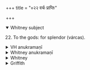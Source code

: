 +++
title = "०२२ वर्चः प्राप्तिः"

+++
<details open><summary>Whitney subject</summary>

22. To the gods: for splendor (várcas).
</details>


<details><summary>VH anukramaṇī</summary>

वर्चः प्राप्तिः।  
१-६ वसिष्ठः। वर्चः, बृहस्पतिः, विश्वे देवाः। अनुष्टुप्, १ विराट् त्रिष्टुप्, ३ पञ्चपदा परानुष्टुप् विराडतिजगती, ४ त्र्यवसाना षट् पदा जगती।
</details>

<details><summary>Whitney anukramaṇī</summary>

[Vasiṣṭha.—varcasyam. bārhaspatyam uta vāiśvadevam. ānuṣṭubham: 1. virāṭ triṣṭubh; 3. 5-p. parānuṣṭub virāḍatijagatī; 4. 3-av. 6-p. jagatī.]
</details>



<details><summary>Whitney</summary>

### Comment
Found also (except vs. 6) in Pāipp. iii. Is reckoned to the varcasya gaṇa (Kāuś. 12. 10, note), and used in a charm for splendor (13. 1), with binding on an amulet of ivory. The comm. quotes the hymn also as employed by the Nakṣ. K. in a mahāśānti called brāhmī, for attainment of brahman-splendor; and by Pariś. iv. 1, in the daily morning consecration of an elephant for a king.


### Translations
Translated: Ludwig, p. 461; Weber, xvii. 282; Griffith, i. 115.
</details>

<details><summary>Griffith</summary>

The taming and training of an elephant for a king to ride on
</details>

